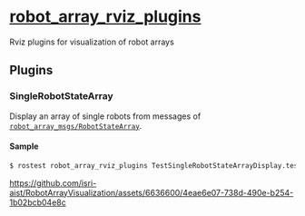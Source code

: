 # [robot_array_rviz_plugins](https://github.com/isri-aist/RobotArrayVisualization/tree/main/robot_array_rviz_plugins)
Rviz plugins for visualization of robot arrays

## Plugins
### SingleRobotStateArray
Display an array of single robots from messages of [`robot_array_msgs/RobotStateArray`](../robot_array_msgs/msg/RobotStateArray.msg).

#### Sample
```bash
$ rostest robot_array_rviz_plugins TestSingleRobotStateArrayDisplay.test --text
```

https://github.com/isri-aist/RobotArrayVisualization/assets/6636600/4eae6e07-738d-490e-b254-1b02bcb04e8c
